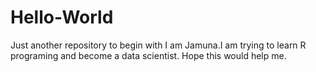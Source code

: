 # Hello-World
Just another repository to begin with
I am Jamuna.I am trying to learn R programing and become a data scientist. Hope this would help me. 
